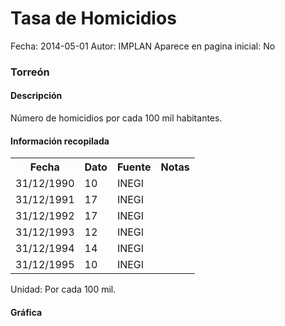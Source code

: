 Tasa de Homicidios
=====

Fecha: 2014-05-01
Autor: IMPLAN
Aparece en pagina inicial: No

### Torreón

#### Descripción

Número de homicidios por cada 100 mil habitantes.

#### Información recopilada

<table class="table table-hover table-bordered matriz">
  <tr><th>Fecha</th><th>Dato</th><th>Fuente</th><th>Notas</th></tr>
  <tr><td class="centrado">31/12/1990</td><td class="derecha">10</td><td>INEGI</td><td></td></tr>
  <tr><td class="centrado">31/12/1991</td><td class="derecha">17</td><td>INEGI</td><td></td></tr>
  <tr><td class="centrado">31/12/1992</td><td class="derecha">17</td><td>INEGI</td><td></td></tr>
  <tr><td class="centrado">31/12/1993</td><td class="derecha">12</td><td>INEGI</td><td></td></tr>
  <tr><td class="centrado">31/12/1994</td><td class="derecha">14</td><td>INEGI</td><td></td></tr>
  <tr><td class="centrado">31/12/1995</td><td class="derecha">10</td><td>INEGI</td><td></td></tr>
</table>

Unidad: Por cada 100 mil.

#### Gráfica

<div id="Morrisubnnytnz" class="grafica"></div>
  <!-- JAVASCRIPT DE LA GRAFICA EN Morrisubnnytnz -->
  <script>
  new Morris.Bar({
    element: 'Morrisubnnytnz',
    data: [
      { fecha: '1990-12-31', dato: 10 },
      { fecha: '1991-12-31', dato: 17 },
      { fecha: '1992-12-31', dato: 17 },
      { fecha: '1993-12-31', dato: 12 },
      { fecha: '1994-12-31', dato: 14 },
      { fecha: '1995-12-31', dato: 10 }
    ],
    xkey: 'fecha',
    ykeys: ['dato'],
    labels: ['Dato'],
    barColors: ['#FF5B02']
  });
  </script>
